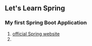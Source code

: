 ## Let's Learn Spring

### My first Spring Boot Application

1. [official Spring website](https://spring.io/)
2.


